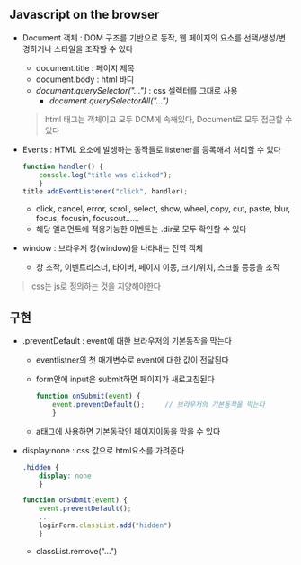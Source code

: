 ## Javascript on the browser
- Document 객체 :  DOM 구조를 기반으로 동작,  웹 페이지의 요소를 선택/생성/변경하거나 스타일을 조작할 수 있다
    - document.title : 페이지 제목
    - document.body : html 바디
    - *document.querySelector("...")* : css 셀렉터를 그대로 사용
        - *document.querySelectorAll("...")*

    > html 태그는 객체이고 모두 DOM에 속해있다, Document로 모두 접근할 수 있다


- Events : HTML 요소에 발생하는 동작들로 listener를 등록해서 처리할 수 있다
    ```js
    function handler() {
        console.log("title was clicked");
        }
    title.addEventListener("click", handler);
    ```
    - click, cancel, error, scroll, select, show, wheel, copy, cut, paste, blur, focus, focusin, focusout......
    - 해당 엘리먼트에 적용가능한 이벤트는 .dir로 모두 확인할 수 있다

- window : 브라우저 창(window)을 나타내는 전역 객체
    - 창 조작, 이벤트리스너, 타이버, 페이지 이동, 크기/위치, 스크롤 등등을 조작

> css는 js로 정의하는 것을 지양해야한다



## 구현 

- .preventDefault : event에 대한 브라우저의 기본동작을 막는다
    - eventlistner의 첫 매개변수로 event에 대한 값이 전달된다
    - form안에 input은 submit하면 페이지가 새로고침된다
        ```js
        function onSubmit(event) {
            event.preventDefault();     // 브라우저의 기본동작을 막는다
            }
        ```

    - a태그에 사용하면 기본동작인 페이지이동을 막을 수 있다

- display:none : css 값으로 html요소를 가려준다
    ```css
    .hidden {
        display: none
        }
    ```
    ```js
    function onSubmit(event) {
        event.preventDefault();
        ...
        loginForm.classList.add("hidden")
        }
    ```
    - classList.remove("...")
    
